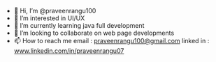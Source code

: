 - 👋 Hi, I’m @praveenrangu100
- 👀 I’m interested in UI/UX
- 🌱 I’m currently learning java full development
- 💞️ I’m looking to collaborate on web page developments
- 📫 How to reach me email : praveenrangu100@gmail.com linked in : www.linkedin.com/in/praveenrangu07

<!---
praveenrangu100/praveenrangu100 is a ✨ special ✨ repository because its `README.md` (this file) appears on your GitHub profile.
You can click the Preview link to take a look at your changes.
--->
